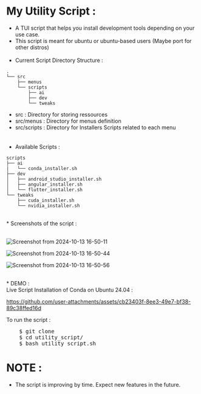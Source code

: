 # My Utility Script :
*  A TUI script that helps you install development tools depending on your use case.
*  This script is meant for ubuntu or ubuntu-based users (Maybe port for other distros)
<br><br>
*  Current Script Directory Structure :
```
.
└── src
    ├── menus
    └── scripts
        ├── ai
        ├── dev
        └── tweaks

```
*  src : Directory for storing ressources <br>
*  src/menus : Directory for menus definition <br>
*  src/scripts : Directory for Installers Scripts related to each menu <br>
<br><br>
*  Available Scripts :
```
scripts
├── ai
|   └── conda_installer.sh
├── dev
│   ├── android_studio_installer.sh
│   ├── angular_installer.sh
│   └── flutter_installer.sh
└── tweaks
    ├── cuda_installer.sh
    └── nvidia_installer.sh
```
<br>
*  Screenshots of the script :
<br><br>

![Screenshot from 2024-10-13 16-50-11](https://github.com/user-attachments/assets/c4cd2712-afaa-4366-a068-c3b40e73c52b)


![Screenshot from 2024-10-13 16-50-44](https://github.com/user-attachments/assets/af35e621-9c1e-4b51-828e-6555db485295)


![Screenshot from 2024-10-13 16-50-56](https://github.com/user-attachments/assets/62a0657e-f7a8-444b-b470-c3951080818a)

<br>
* DEMO :<br>
Live Script Installation of Conda on Ubuntu 24.04 :
  

https://github.com/user-attachments/assets/cb23403f-8ee3-49e7-bf38-89c38ffed16d




To run the script :
<pre>
    $ git clone 
    $ cd utility_script/
    $ bash utility_script.sh
</pre>

# NOTE :
*    The script is improving by time. Expect new features in the future.
